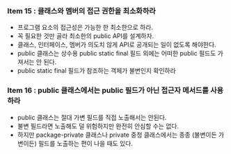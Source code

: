 ### Item 15 : 클래스와 멤버의 접근 권한을 최소화하라

- 프로그램 요소의 접근성은 가능한 한 최소한으로 하라.
- 꼭 필요한 것만 골라 최소한의 public API를 설계하자.
- 클래스, 인터페이스, 멤버가 의도치 않게 API로 공개되는 일이 없도록 해야한다.
- public 클래스는 상수용 public static final 필드 외에는 어떠한 public 필드도 가져서는 안 된다.
- public static final 필드가 참조하는 객체가 불변인지 확인하라



### Item 16 : public 클래스에서는 public 필드가 아닌 접근자 메서드를 사용하라

- public 클래스는 절대 가변 필드를 직접 노출해서는 안된다.
- 불변 필드라면 노출해도 덜 위험하지만 완전히 안심할 수는 없다.
- 하지만 package-private 클래스나 private 중청 클래스에서는 종종 (불변이든 가변이든) 필드를 노출하는 편이 나을 때도 있다.